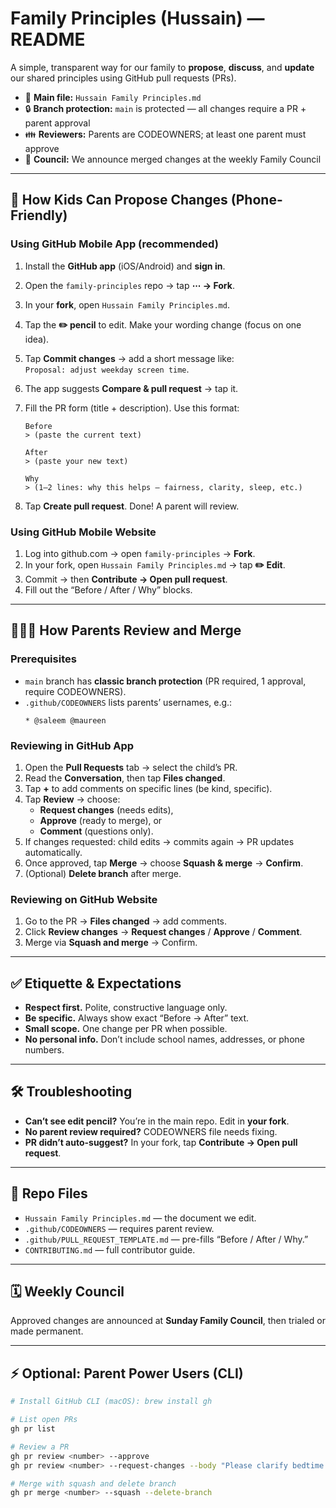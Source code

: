 
# Family Principles (Hussain) — README

A simple, transparent way for our family to **propose**, **discuss**, and **update** our shared principles using GitHub pull requests (PRs).

- 📄 **Main file:** `Hussain Family Principles.md`  
- 🔒 **Branch protection:** `main` is protected — all changes require a PR + parent approval  
- 👪 **Reviewers:** Parents are CODEOWNERS; at least one parent must approve  
- 🧭 **Council:** We announce merged changes at the weekly Family Council  

---

## 📱 How Kids Can Propose Changes (Phone-Friendly)

### Using GitHub Mobile App (recommended)
1. Install the **GitHub app** (iOS/Android) and **sign in**.  
2. Open the `family-principles` repo → tap **⋯ → Fork**.  
3. In your **fork**, open `Hussain Family Principles.md`.  
4. Tap the **✏️ pencil** to edit. Make your wording change (focus on one idea).  
5. Tap **Commit changes** → add a short message like:  
   `Proposal: adjust weekday screen time`.  
6. The app suggests **Compare & pull request** → tap it.  
7. Fill the PR form (title + description). Use this format:

   ```
   Before
   > (paste the current text)

   After
   > (paste your new text)

   Why
   > (1–2 lines: why this helps — fairness, clarity, sleep, etc.)
   ```

8. Tap **Create pull request**. Done! A parent will review.  

### Using GitHub Mobile Website
1. Log into github.com → open `family-principles` → **Fork**.  
2. In your fork, open `Hussain Family Principles.md` → tap **✏️ Edit**.  
3. Commit → then **Contribute → Open pull request**.  
4. Fill out the “Before / After / Why” blocks.  

---

## 👨‍👩‍👧 How Parents Review and Merge

### Prerequisites
- `main` branch has **classic branch protection** (PR required, 1 approval, require CODEOWNERS).  
- `.github/CODEOWNERS` lists parents’ usernames, e.g.:  
  ```
  * @saleem @maureen
  ```

### Reviewing in GitHub App
1. Open the **Pull Requests** tab → select the child’s PR.  
2. Read the **Conversation**, then tap **Files changed**.  
3. Tap **+** to add comments on specific lines (be kind, specific).  
4. Tap **Review** → choose:  
   - **Request changes** (needs edits),  
   - **Approve** (ready to merge), or  
   - **Comment** (questions only).  
5. If changes requested: child edits → commits again → PR updates automatically.  
6. Once approved, tap **Merge** → choose **Squash & merge** → **Confirm**.  
7. (Optional) **Delete branch** after merge.  

### Reviewing on GitHub Website
1. Go to the PR → **Files changed** → add comments.  
2. Click **Review changes** → **Request changes** / **Approve** / **Comment**.  
3. Merge via **Squash and merge** → Confirm.  

---

## ✅ Etiquette & Expectations
- **Respect first.** Polite, constructive language only.  
- **Be specific.** Always show exact “Before → After” text.  
- **Small scope.** One change per PR when possible.  
- **No personal info.** Don’t include school names, addresses, or phone numbers.  

---

## 🛠 Troubleshooting
- **Can’t see edit pencil?** You’re in the main repo. Edit in **your fork**.  
- **No parent review required?** CODEOWNERS file needs fixing.  
- **PR didn’t auto-suggest?** In your fork, tap **Contribute → Open pull request**.  

---

## 📂 Repo Files
- `Hussain Family Principles.md` — the document we edit.  
- `.github/CODEOWNERS` — requires parent review.  
- `.github/PULL_REQUEST_TEMPLATE.md` — pre-fills “Before / After / Why.”  
- `CONTRIBUTING.md` — full contributor guide.  

---

## 🗓 Weekly Council
Approved changes are announced at **Sunday Family Council**, then trialed or made permanent.  

---

## ⚡ Optional: Parent Power Users (CLI)
```bash
# Install GitHub CLI (macOS): brew install gh

# List open PRs
gh pr list

# Review a PR
gh pr review <number> --approve
gh pr review <number> --request-changes --body "Please clarify bedtime rule"

# Merge with squash and delete branch
gh pr merge <number> --squash --delete-branch
```

